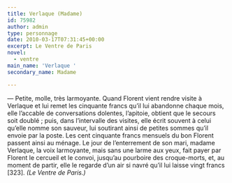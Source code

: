 ```yaml
---
title: Verlaque (Madame)
id: 75982
author: admin
type: personnage
date: 2010-03-17T07:31:45+00:00
excerpt: Le Ventre de Paris
novel:
  - ventre
main_name: 'Verlaque '
secondary_name: Madame

---
```

— Petite, molle, très larmoyante. Quand Florent vient rendre visite à Verlaque et lui remet les cinquante francs qu&rsquo;il lui abandonne chaque mois, elle l&rsquo;accable de conversations dolentes, l&rsquo;apitoie, obtient que le secours soit doublé ; puis, dans l&rsquo;intervalle des visites, elle écrit souvent à celui qu&rsquo;elle nomme son sauveur, lui soutirant ainsi de petites sommes qu&rsquo;il envoie par la poste. Les cent cinquante francs mensuels du bon Florent passent ainsi au ménage. Le jour de l&rsquo;enterrement de son mari, madame Verlaque, la voix larmoyante, mais sans une larme aux yeux, fait payer par Florent le cercueil et le convoi, jusqu&rsquo;au pourboire des croque-morts, et, au moment de partir, elle le regarde d&rsquo;un air si navré qu&rsquo;il lui laisse vingt francs [323]. _(Le Ventre de Paris.)_